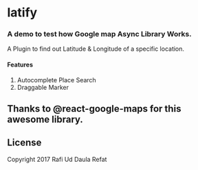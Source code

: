 # latify 

### A demo to test how Google map Async Library Works.

A Plugin to find out Latitude & Longitude of a specific location.

#### Features
1. Autocomplete Place Search
2. Draggable Marker

## Thanks to @react-google-maps for this awesome library.

## License

Copyright 2017 Rafi Ud Daula Refat
